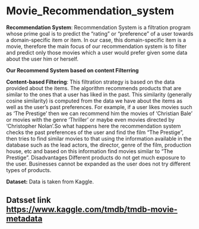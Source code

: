 # Movie_Recommendation_system

**Recommendation System**:
                      Recommendation System is a filtration program whose prime goal is to predict the “rating” or “preference” of a user towards a domain-specific item or item. In our case, this domain-specific item is a movie, therefore the main focus of our recommendation system is to filter and predict only those movies which a user would prefer given some data about the user him or herself.
                      
**Our Recommend System based on content Filterring**

**Content-based Filtering**:
    This filtration strategy is based on the data provided about the items. The algorithm recommends products that are similar to the ones that a user has liked in the past. This similarity (generally cosine similarity) is computed from the data we have about the items as well as the user’s past preferences.
    For example, if a user likes movies such as ‘The Prestige’ then we can recommend him the movies of ‘Christian Bale’ or movies with the genre ‘Thriller’ or maybe even movies directed by ‘Christopher Nolan’.So what happens here the recommendation system checks the past preferences of the user and find the film “The Prestige”, then tries to find similar movies to that using the information available in the database such as the lead actors, the director, genre of the film, production house, etc and based on this information find movies similar to “The Prestige”.
    Disadvantages
        Different products do not get much exposure to the user.
        Businesses cannot be expanded as the user does not try different types of products.
 
 
 **Dataset:**
 Data is taken from Kaggle.
 ## Datsset link https://www.kaggle.com/tmdb/tmdb-movie-metadata
 
